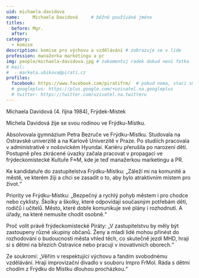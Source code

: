```yaml
---
uid: michaela.davidova
name:     Michaela Davidová  	# běžně používáné jméno
titles:
  before: Mgr.
  after:
category:
  - komise
description: komise pro výchovu a vzdělávání # zobrazuje se v lide
profession: manažerka marketingu a pr
img: people/michaela-davidova.jpg # zakomentuj radek dokud není fotka
# mail:
#  - marketa.ubikova@pirati.cz
profiles:
  facebook: https://www.facebook.com/piratifrm/  # pokud nema, staci smazat tuto radku
  # googleplus: https://plus.google.com/+uzivatel.na.googleplus
  # twitter: https://twitter.com/uzivatel.na.twitteru
---
```

Michaela Davidová (4. října 1984), Frýdek-Místek

Michela Davidová žije se svou rodinou ve Frýdku-Místku.

Absolvovala gymnázium Petra Bezruče ve Frýdku-Místku. Studovala na Ostravské univerzitě a na Karlově Univerzitě v Praze. Po studiích pracovala v administrativě v nošovickém Hyundai. Kariéru přerušila po narození dětí. Postupně přes zkrácené úvazky začala pracovat v propagaci ve frýdeckomístecké Kultuře F≈M, kde je teď manažerkou marketingu a PR.

Ke kandidatuře do zastupitelstva Frýdku-Místku: „Záleží mi na komunitě a městě, ve kterém žiji a chci se zasadit o to, aby bylo atraktivním místem pro život.“

Priority ve Frýdku-Místku: „Bezpečný a rychlý pohyb městem i pro chodce nebo cyklisty. Školky a školky, které odpovídají současným potřebám dětí, rodičů i učitelů. Město, které dobře komunikuje své plány i rozhodnutí. A úřady, na které nemusíte chodit osobně.“

Proč volit právě frýdeckomístecké Piráty: „V zastupitelstvu by měly být zastoupeny různé skupiny občanů. Ženy a mladí lidé mohou přinést do rozhodování o budoucnosti města vhled těch, co skutečně jezdí MHD, hrají si s dětmi na březích Ostravice nebo pracují v inovativních oborech.“

Ze soukromí: „Věřím v respektující výchovu a fandím svobodnému vzdělávání. Hraji improvizační divadlo v souboru Impro FrMol. Ráda s dětmi chodím z Frýdku do Místku dlouhou procházkou.“
